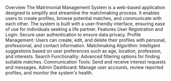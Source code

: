 Overview
The Matrimonial Management System is a web-based application designed to simplify and streamline the matchmaking process. It enables users to create profiles, browse potential matches, and communicate with each other. The system is built with a user-friendly interface, ensuring ease of use for individuals seeking a life partner.
Features
User Registration and Login: Secure user authentication to ensure data privacy.
Profile Management: Users can create, edit, and delete their profiles with personal, professional, and contact information.
Matchmaking Algorithm: Intelligent suggestions based on user preferences such as age, location, profession, and interests.
Search Functionality: Advanced filtering options for finding suitable matches.
Communication Tools: Send and receive interest requests and messages.
Admin Dashboard: Manage user accounts, review reported profiles, and monitor the system's health.

